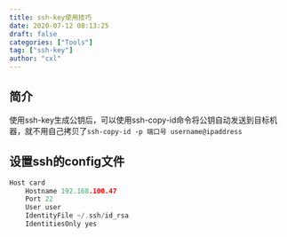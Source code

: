 ```yaml
---
title: ssh-key使用技巧
date: 2020-07-12 08:13:25
draft: false
categories: ["Tools"]
tag: ["ssh-key"]
author: "cxl"
---
```


## 简介
使用ssh-key生成公钥后，可以使用ssh-copy-id命令将公钥自动发送到目标机器，就不用自己拷贝了`ssh-copy-id -p 端口号 username@ipaddress`

## 设置ssh的config文件

```c
Host card
	Hostname 192.168.100.47
	Port 22
	User user
	IdentityFile ~/.ssh/id_rsa
	IdentitiesOnly yes
```
